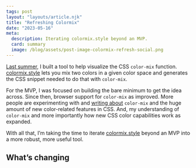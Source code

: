 ```yaml
---
tags: post
layout: "layouts/article.njk"
title: "Refreshing Colormix"
date: "2023-05-16"
meta:
  description: Iterating colormix.style beyond an MVP.
  card: summary
  image: /blog/assets/post-image-colormix-refresh-social.png
---
```


[Last summer](https://tylergaw.com/blog/colormix-mvp/), I built a tool to help visualize the CSS `color-mix` function. [colormix.style](https://www.colormix.style) lets you mix two colors in a given color space and generates the CSS snippet needed to do that with `color-mix`.

For the MVP, I was focused on building the bare minimum to get the idea across. Since then, browser support for `color-mix` as improved. More people are experimenting with and [writing about](https://developer.chrome.com/articles/high-definition-css-color-guide/) `color-mix` and the huge amount of new color-related features in CSS. And, my understanding of `color-mix` and more importantly how new CSS color capabilities work as expanded.

With all that, I’m taking the time to iterate [colormix.style](https://www.colormix.style) beyond an MVP into a more robust, more useful tool.

## What’s changing
